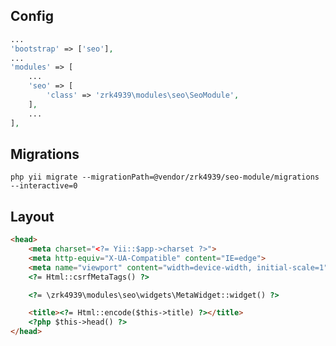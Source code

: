 Config
---------------
```php
...
'bootstrap' => ['seo'],
...
'modules' => [
    ...
    'seo' => [
        'class' => 'zrk4939\modules\seo\SeoModule',
    ],
    ...
],
```

Migrations
----------------
```
php yii migrate --migrationPath=@vendor/zrk4939/seo-module/migrations --interactive=0
```

Layout
---------------
```html
<head>
    <meta charset="<?= Yii::$app->charset ?>">
    <meta http-equiv="X-UA-Compatible" content="IE=edge">
    <meta name="viewport" content="width=device-width, initial-scale=1">
    <?= Html::csrfMetaTags() ?>

    <?= \zrk4939\modules\seo\widgets\MetaWidget::widget() ?>

    <title><?= Html::encode($this->title) ?></title>
    <?php $this->head() ?>
</head>
```
